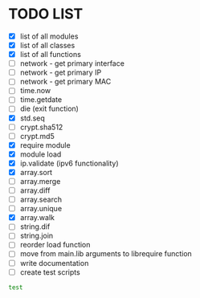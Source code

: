 TODO LIST
=========

- [x] list of all modules
- [x] list of all classes
- [x] list of all functions
- [ ] network - get primary interface
- [ ] network - get primary IP
- [ ] network - get primary MAC
- [ ] time.now
- [ ] time.getdate
- [ ] die (exit function)
- [x] std.seq
- [ ] crypt.sha512
- [ ] crypt.md5
- [x] require module
- [x] module load
- [x] ip.validate (ipv6 functionality)
- [x] array.sort
- [ ] array.merge
- [ ] array.diff
- [ ] array.search
- [ ] array.unique
- [x] array.walk
- [ ] string.dif
- [ ] string.join
- [ ] reorder load function
- [ ] move from main.lib arguments to librequire function
- [ ]  write documentation
- [ ]  create test scripts

```bash
test
```
